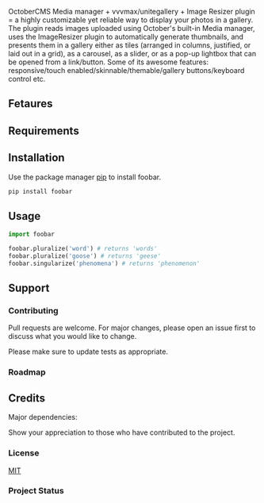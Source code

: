 
OctoberCMS Media manager + vvvmax/unitegallery + Image Resizer plugin = a highly customizable yet reliable way to display your photos in a gallery. The plugin reads images uploaded using October\'s built-in Media manager, uses the ImageResizer plugin to automatically generate thumbnails, and presents them in a gallery either as tiles (arranged in columns, justified, or laid out in a grid), as a carousel, as a slider, or as a pop-up lightbox that can be opened from a link/button. Some of its awesome features: responsive/touch enabled/skinnable/themable/gallery buttons/keyboard control etc.
## Fetaures
## Requirements
## Installation

Use the package manager [pip](https://pip.pypa.io/en/stable/) to install foobar.

```bash
pip install foobar
```

## Usage

```python
import foobar

foobar.pluralize('word') # returns 'words'
foobar.pluralize('goose') # returns 'geese'
foobar.singularize('phenomena') # returns 'phenomenon'
```

## Support

### Contributing
Pull requests are welcome. For major changes, please open an issue first to discuss what you would like to change.

Please make sure to update tests as appropriate.
### Roadmap
## Credits

Major dependencies:

Show your appreciation to those who have contributed to the project.

### License
[MIT](https://choosealicense.com/licenses/mit/)

### Project Status
<!--stackedit_data:
eyJoaXN0b3J5IjpbNjQ2NjMwNTA1LC0xNjI2NDUxMTk3LDMwMT
QyNDk1NywtMTY2NDcyNzAyNF19
-->